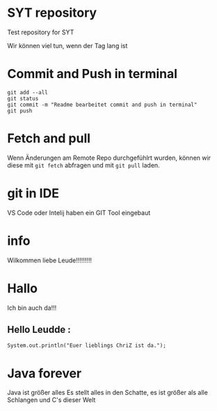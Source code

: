 # SYT repository
Test repository for SYT

Wir können viel tun, wenn der Tag lang ist

# Commit and Push in terminal

````
git add --all
git status
git commit -m "Readme bearbeitet commit and push in terminal"
git push
````

# Fetch and pull
Wenn Änderungen am Remote Repo durchgefühlrt wurden, können wir diese mit `git fetch` abfragen und mit `git pull` laden.

# git in IDE
VS Code oder Intelij haben ein GIT Tool eingebaut

# info
Wilkommen liebe Leude!!!!!!!!!

# Hallo
Ich bin auch da!!!

## Hello Leudde :
````System.out.println("Euer lieblings ChriZ ist da.");````

# Java forever
Java ist größer alles
Es stellt alles in den Schatte, es ist größer als alle Schlangen und C's dieser Welt